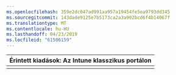```yaml
---
ms.openlocfilehash: 359e2dc047ad991aa957a19454fe5ea9793dd345
ms.sourcegitcommit: 143dade9125e7b5173ca2a3a902bcd6f4b14067f
ms.translationtype: MT
ms.contentlocale: hu-HU
ms.lasthandoff: 04/23/2019
ms.locfileid: "61506159"
---
```

|                            Érintett kiadások: Az Intune klasszikus portálon                            |
|------------------------------------------------------------------------------------------------|
|                                                                                                |

